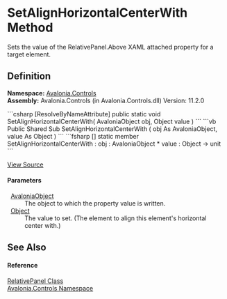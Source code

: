 # SetAlignHorizontalCenterWith Method


Sets the value of the RelativePanel.Above XAML attached property for a target element.



## Definition
**Namespace:** <a href="N_Avalonia_Controls">Avalonia.Controls</a>  
**Assembly:** Avalonia.Controls (in Avalonia.Controls.dll) Version: 11.2.0

<Tabs groupId="api-code-preview">
<TabItem value="csharp" label="C#">
```csharp
[ResolveByNameAttribute]
public static void SetAlignHorizontalCenterWith(
	AvaloniaObject obj,
	Object value
)
```
</TabItem>
<TabItem value="vb" label="VB">
```vb
<ResolveByNameAttribute>
Public Shared Sub SetAlignHorizontalCenterWith ( 
	obj As AvaloniaObject,
	value As Object
)
```
</TabItem>
<TabItem value="fsharp" label="F#">
```fsharp
[<ResolveByNameAttribute>]
static member SetAlignHorizontalCenterWith : 
        obj : AvaloniaObject * 
        value : Object -> unit 
```
</TabItem>
</Tabs>



<a href="https://github.com/AvaloniaUI/Avalonia/tree/master/src/Avalonia.Controls/RelativePanel.AttachedProperties.cs#L184" title="View the source code">View Source</a>



#### Parameters
<dl><dt>  <a href="T_Avalonia_AvaloniaObject">AvaloniaObject</a></dt><dd>The object to which the property value is written.</dd><dt>  <a href="https://learn.microsoft.com/dotnet/api/system.object" target="_blank" rel="noopener noreferrer">Object</a></dt><dd>The value to set. (The element to align this element's horizontal center with.)</dd></dl>

## See Also


#### Reference
<a href="T_Avalonia_Controls_RelativePanel">RelativePanel Class</a>  
<a href="N_Avalonia_Controls">Avalonia.Controls Namespace</a>  

